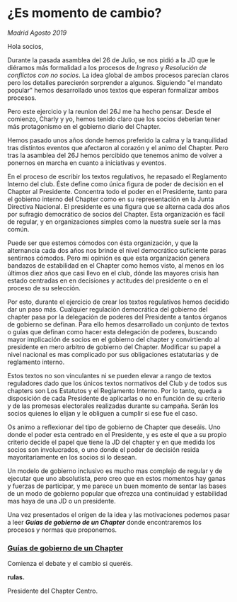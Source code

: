 # ¿Es momento de cambio?

*Madrid Agosto 2019*

Hola socios,

Durante la pasada asamblea del 26 de Julio, se nos pidió a la JD que le diéramos más formalidad a los procesos de *Ingreso* y *Resolución de conflictos con no socios*. La idea global de ambos procesos parecían claros pero los detalles parecierón sorprender a algunos. Siguiendo "el mandato popular" hemos desarrollado unos textos que esperan formalizar ambos procesos.

Pero este ejercicio y la reunion del 26J me ha hecho pensar. Desde el comienzo, Charly y yo, hemos tenido claro que los socios deberían tener más protagonismo en el gobierno diario del Chapter.

Hemos pasado unos años donde hemos preferido la calma y la tranquilidad tras distintos eventos que afectaron al corazón y el animo del Chapter. Pero tras la asamblea del 26J hemos percibido que tenemos animo de volver a ponernos en marcha en cuanto a iniciativas y eventos.

En el proceso de escribir los textos regulativos, he repasado el Reglamento Interno del club. Éste define como única figura de poder de decisión en el Chapter al Presidente. Concentra todo el poder en el Presidente, tanto para el gobierno interno del Chapter como en su representación en la Junta Directiva Nacional. El presidente es una figura que se alterna cada dos años por sufragio democrático de socios del Chapter. Esta organización es fácil de regular, y en organizaciones simples como la nuestra suele ser la mas común.

Puede ser que estemos cómodos con ésta organización, y que la alternancia cada dos años nos brinde el nivel democrático suficiente paras sentirnos cómodos. Pero mi opinión es que esta organización genera bandazos de estabilidad en el Chapter como hemos visto, al menos en los últimos diez años que casi llevo en el club, dónde  las mayores crisis han estado centradas en en decisiones y actitudes del presidente o en el proceso de su selección.

Por esto, durante el ejercicio de crear los textos regulativos hemos decidido dar un paso más.
Cualquier regulación democrática del gobierno del chapter pasa por la delegación de poderes del Presidente a tantos órganos de gobierno se definan. Para ello hemos desarrollado un conjunto de textos o guías que definan como hacer esta delegación de poderes, buscando mayor implicación de socios en el gobierno del chapter y convirtiendo al presidente en mero arbitro de gobierno del Chapter. Modificar su papel a nivel nacional es mas complicado por sus obligaciones estatutarias y de reglamento interno.

Estos textos no son vinculantes ni se pueden elevar a rango de textos reguladores dado que los únicos textos normativos del Club y de todos sus chapters son Los Estatutos y el Reglamento Interno. Por lo tanto, queda a disposición de cada Presidente de aplicarlas o no en función de su criterio y de las promesas electorales realizadas durante su campaña. Serán los socios quienes lo elijan y le obliguen a cumplir si ese fue el caso.

Os animo a reflexionar del tipo de gobierno de Chapter que deseáis. Uno donde el poder esta centrado en el Presidente, y es este el que a su propio criterio decide el papel que tiene la JD del chapter y en que medida los socios son involucrados, o uno donde el poder de decisión resida mayoritariamente en los socios si lo desean.

Un modelo de gobierno inclusivo es mucho mas complejo de regular y de ejecutar que uno absolutista, pero creo que en estos momentos hay ganas y fuerzas de participar, y me parece un buen momento de sentar las bases de un modo de gobierno popular que ofrezca una continuidad y estabilidad mas haya de una JD o un presidente.

Una vez presentados el orígen de la idea y las motivaciones podemos pasar a leer _**Guías de gobierno de un Chapter**_ donde encontraremos los procesos y normas que proponemos.

### **[Guías de gobierno de un Chapter](home.md)**

Comienza el debate y el cambio si queréis.

**rulas.**

Presidente del Chapter Centro.

